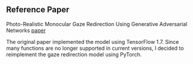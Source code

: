 ## Reference Paper
Photo-Realistic Monocular Gaze Redirection Using Generative Adversarial Networks
[paper](https://arxiv.org/abs/1903.12530)

The original paper implemented the model using TensorFlow 1.7. Since many functions are no longer supported in current versions, I decided to reimplement the gaze redirection model using PyTorch.
